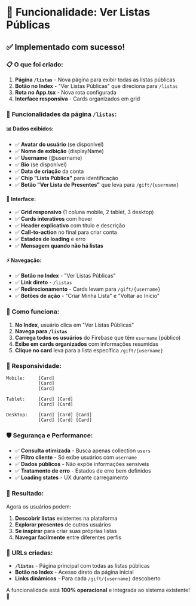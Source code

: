 # 🎁 Funcionalidade: Ver Listas Públicas

## ✅ **Implementado com sucesso!**

### 📋 **O que foi criado:**

1. **Página `/listas`** - Nova página para exibir todas as listas públicas
2. **Botão no Index** - "Ver Listas Públicas" que direciona para `/listas`
3. **Rota no App.tsx** - Nova rota configurada
4. **Interface responsiva** - Cards organizados em grid

### 🎯 **Funcionalidades da página `/listas`:**

#### **📊 Dados exibidos:**
- ✅ **Avatar do usuário** (se disponível)
- ✅ **Nome de exibição** (displayName)
- ✅ **Username** (@username)
- ✅ **Bio** (se disponível)
- ✅ **Data de criação** da conta
- ✅ **Chip "Lista Pública"** para identificação
- ✅ **Botão "Ver Lista de Presentes"** que leva para `/gift/{username}`

#### **🎨 Interface:**
- ✅ **Grid responsivo** (1 coluna mobile, 2 tablet, 3 desktop)
- ✅ **Cards interativos** com hover
- ✅ **Header explicativo** com título e descrição
- ✅ **Call-to-action** no final para criar conta
- ✅ **Estados de loading** e erro
- ✅ **Mensagem quando não há listas**

#### **⚡ Navegação:**
- ✅ **Botão no Index** - "Ver Listas Públicas"
- ✅ **Link direto** - `/listas`
- ✅ **Redirecionamento** - Cards levam para `/gift/{username}`
- ✅ **Botões de ação** - "Criar Minha Lista" e "Voltar ao Início"

### 🔧 **Como funciona:**

1. **No Index**, usuário clica em "Ver Listas Públicas"
2. **Navega para `/listas`**
3. **Carrega todos os usuários** do Firebase que têm `username` (público)
4. **Exibe em cards organizados** com informações resumidas
5. **Clique no card** leva para a lista específica `/gift/{username}`

### 📱 **Responsividade:**

```
Mobile:     [Card]
            [Card]
            [Card]

Tablet:     [Card] [Card]
            [Card] [Card]

Desktop:    [Card] [Card] [Card]
            [Card] [Card] [Card]
```

### 🛡️ **Segurança e Performance:**

- ✅ **Consulta otimizada** - Busca apenas collection `users`
- ✅ **Filtro cliente** - Só exibe usuários com `username`
- ✅ **Dados públicos** - Não expõe informações sensíveis
- ✅ **Tratamento de erro** - Estados de erro bem definidos
- ✅ **Loading states** - UX durante carregamento

### 🎉 **Resultado:**

Agora os usuários podem:
1. **Descobrir listas** existentes na plataforma
2. **Explorar presentes** de outros usuários
3. **Se inspirar** para criar suas próprias listas
4. **Navegar facilmente** entre diferentes perfis

### 📍 **URLs criadas:**

- **`/listas`** - Página principal com todas as listas públicas
- **Botão no Index** - Acesso direto da página inicial
- **Links dinâmicos** - Para cada `/gift/{username}` descoberto

A funcionalidade está **100% operacional** e integrada ao sistema existente! 🚀
